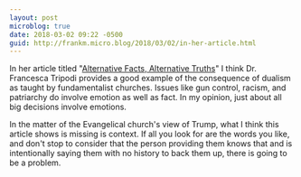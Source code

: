 ```yaml
---
layout: post
microblog: true
date: 2018-03-02 09:22 -0500
guid: http://frankm.micro.blog/2018/03/02/in-her-article.html
---
```

In her article titled "[Alternative Facts, Alternative Truths](https://points.datasociety.net/alternative-facts-alternative-truths-ab9d446b06c)" I think Dr. Francesca Tripodi provides a good example of the consequence of dualism as taught by fundamentalist churches. Issues like gun control, racism, and patriarchy do involve emotion as well as fact. In my opinion, just about all big decisions involve emotions. 

In the matter of the Evangelical church's view of Trump, what I think this article shows is missing is context. If all you look for are the words you like, and don't stop to consider that the person providing them knows that and is intentionally saying them with no history to back them up, there is going to be a problem. 
